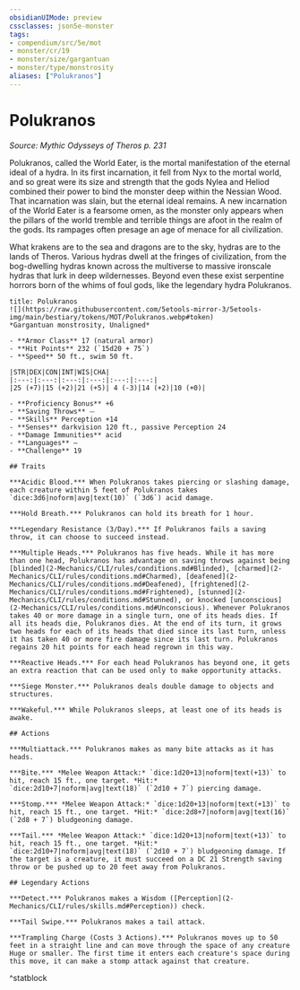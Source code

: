 ```yaml
---
obsidianUIMode: preview
cssclasses: json5e-monster
tags:
- compendium/src/5e/mot
- monster/cr/19
- monster/size/gargantuan
- monster/type/monstrosity
aliases: ["Polukranos"]
---
```

# Polukranos
*Source: Mythic Odysseys of Theros p. 231*  

Polukranos, called the World Eater, is the mortal manifestation of the eternal ideal of a hydra. In its first incarnation, it fell from Nyx to the mortal world, and so great were its size and strength that the gods Nylea and Heliod combined their power to bind the monster deep within the Nessian Wood. That incarnation was slain, but the eternal ideal remains. A new incarnation of the World Eater is a fearsome omen, as the monster only appears when the pillars of the world tremble and terrible things are afoot in the realm of the gods. Its rampages often presage an age of menace for all civilization.

What krakens are to the sea and dragons are to the sky, hydras are to the lands of Theros. Various hydras dwell at the fringes of civilization, from the bog-dwelling hydras known across the multiverse to massive ironscale hydras that lurk in deep wildernesses. Beyond even these exist serpentine horrors born of the whims of foul gods, like the legendary hydra Polukranos.

```ad-statblock
title: Polukranos
![](https://raw.githubusercontent.com/5etools-mirror-3/5etools-img/main/bestiary/tokens/MOT/Polukranos.webp#token)
*Gargantuan monstrosity, Unaligned*

- **Armor Class** 17 (natural armor)
- **Hit Points** 232 (`15d20 + 75`)
- **Speed** 50 ft., swim 50 ft.

|STR|DEX|CON|INT|WIS|CHA|
|:---:|:---:|:---:|:---:|:---:|:---:|
|25 (+7)|15 (+2)|21 (+5)| 4 (-3)|14 (+2)|10 (+0)|

- **Proficiency Bonus** +6
- **Saving Throws** ⏤
- **Skills** Perception +14
- **Senses** darkvision 120 ft., passive Perception 24
- **Damage Immunities** acid
- **Languages** —
- **Challenge** 19

## Traits

***Acidic Blood.*** When Polukranos takes piercing or slashing damage, each creature within 5 feet of Polukranos takes `dice:3d6|noform|avg|text(10)` (`3d6`) acid damage.

***Hold Breath.*** Polukranos can hold its breath for 1 hour.

***Legendary Resistance (3/Day).*** If Polukranos fails a saving throw, it can choose to succeed instead.

***Multiple Heads.*** Polukranos has five heads. While it has more than one head, Polukranos has advantage on saving throws against being [blinded](2-Mechanics/CLI/rules/conditions.md#Blinded), [charmed](2-Mechanics/CLI/rules/conditions.md#Charmed), [deafened](2-Mechanics/CLI/rules/conditions.md#Deafened), [frightened](2-Mechanics/CLI/rules/conditions.md#Frightened), [stunned](2-Mechanics/CLI/rules/conditions.md#Stunned), or knocked [unconscious](2-Mechanics/CLI/rules/conditions.md#Unconscious). Whenever Polukranos takes 40 or more damage in a single turn, one of its heads dies. If all its heads die, Polukranos dies. At the end of its turn, it grows two heads for each of its heads that died since its last turn, unless it has taken 40 or more fire damage since its last turn. Polukranos regains 20 hit points for each head regrown in this way.

***Reactive Heads.*** For each head Polukranos has beyond one, it gets an extra reaction that can be used only to make opportunity attacks.

***Siege Monster.*** Polukranos deals double damage to objects and structures.

***Wakeful.*** While Polukranos sleeps, at least one of its heads is awake.

## Actions

***Multiattack.*** Polukranos makes as many bite attacks as it has heads.

***Bite.*** *Melee Weapon Attack:* `dice:1d20+13|noform|text(+13)` to hit, reach 15 ft., one target. *Hit:* `dice:2d10+7|noform|avg|text(18)` (`2d10 + 7`) piercing damage.

***Stomp.*** *Melee Weapon Attack:* `dice:1d20+13|noform|text(+13)` to hit, reach 15 ft., one target. *Hit:* `dice:2d8+7|noform|avg|text(16)` (`2d8 + 7`) bludgeoning damage.

***Tail.*** *Melee Weapon Attack:* `dice:1d20+13|noform|text(+13)` to hit, reach 15 ft., one target. *Hit:* `dice:2d10+7|noform|avg|text(18)` (`2d10 + 7`) bludgeoning damage. If the target is a creature, it must succeed on a DC 21 Strength saving throw or be pushed up to 20 feet away from Polukranos.

## Legendary Actions

***Detect.*** Polukranos makes a Wisdom ([Perception](2-Mechanics/CLI/rules/skills.md#Perception)) check.

***Tail Swipe.*** Polukranos makes a tail attack.

***Trampling Charge (Costs 3 Actions).*** Polukranos moves up to 50 feet in a straight line and can move through the space of any creature Huge or smaller. The first time it enters each creature's space during this move, it can make a stomp attack against that creature.
```
^statblock